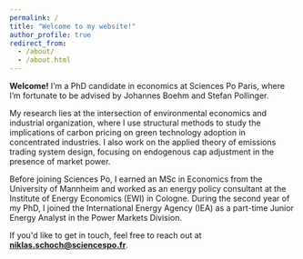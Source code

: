 ```yaml
---
permalink: /
title: "Welcome to my website!"
author_profile: true
redirect_from: 
  - /about/
  - /about.html
---
```


**Welcome!** I’m a PhD candidate in economics at Sciences Po Paris, where I’m fortunate to be advised by Johannes Boehm and Stefan Pollinger. 

My research lies at the intersection of environmental economics and industrial organization, where I use structural methods to study the implications of carbon pricing on green technology adoption in concentrated industries. I also work on the applied theory of emissions trading system design, focusing on endogenous cap adjustment in the presence of market power.

Before joining Sciences Po, I earned an MSc in Economics from the University of Mannheim and worked as an energy policy consultant at the Institute of Energy Economics (EWI) in Cologne. During the second year of my PhD, I joined the International Energy Agency (IEA) as a part-time Junior Energy Analyst in the Power Markets Division.

If you'd like to get in touch, feel free to reach out at **niklas.schoch@sciencespo.fr**.

